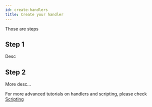 ```yaml
---
id: create-handlers
title: Create your handler
---
```


Those are steps

## Step 1

Desc

## Step 2

More desc...

For more advanced tutorials on handlers and scripting, please check [Scripting](/docs/kbm-setup)